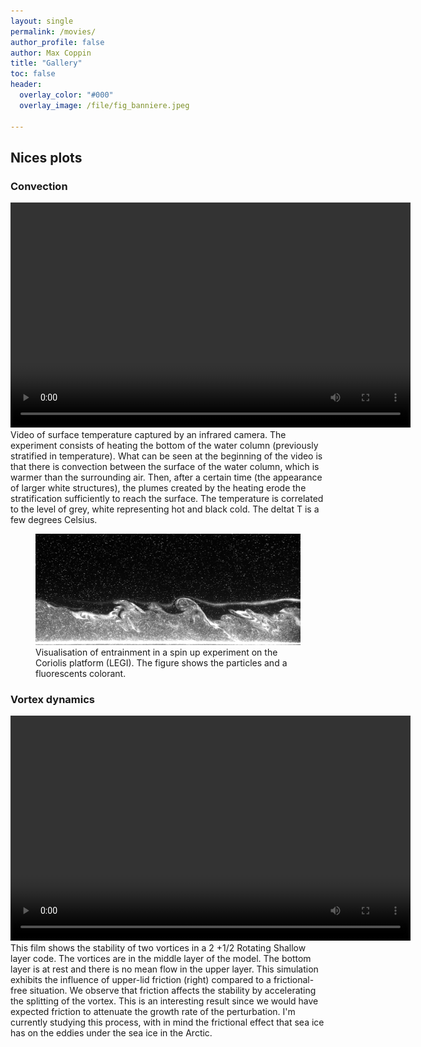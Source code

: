 ```yaml
---
layout: single 
permalink: /movies/
author_profile: false
author: Max Coppin
title: "Gallery"
toc: false
header:
  overlay_color: "#000"
  overlay_image: /file/fig_banniere.jpeg
  
---
```

## Nices plots

### Convection 


<video width="640" height="360" controls loop>
  <source src="/file/Plume_IR_stratif.mp4" type="video/mp4">
</video>
<figcaption>
Video of surface temperature captured by an infrared camera. The experiment consists of heating the bottom of the water column (previously stratified in temperature). What can be seen at the beginning of the video is that there is convection between the surface of the water column, which is warmer than the surrounding air. Then, after a certain time (the appearance of larger white structures), the plumes created by the heating erode the stratification sufficiently to reach the surface.  The temperature is correlated to the level of grey, white representing hot and black cold. The deltat T is a few degrees Celsius.
</figcaption>




<figure> <img src="/file/KP-nice_plot-EXP15.jpeg">
<figcaption> Visualisation of entrainment in a spin up experiment on the Coriolis platform (LEGI). The figure shows the particles and a fluorescents colorant.</figcaption> </figure>

### Vortex dynamics

<video width="640" height="360" controls>
  <source src="/file/stabilite.mp4" type="video/mp4">
  Votre navigateur ne prend pas en charge la balise vidéo.
</video>
This film shows the stability of two vortices in a 2 +1/2 Rotating Shallow layer code. The vortices are in the middle layer of the model. The bottom layer is at rest and there is no mean flow in the upper layer. This simulation exhibits the influence of upper-lid friction (right) compared to a frictional-free situation.
We observe that friction affects the stability by accelerating the splitting of the vortex. This is an interesting result since we would have expected friction to attenuate the growth rate of the perturbation.
I'm currently studying this process, with in mind the frictional effect that sea ice has on the eddies under the sea ice in the Arctic.



